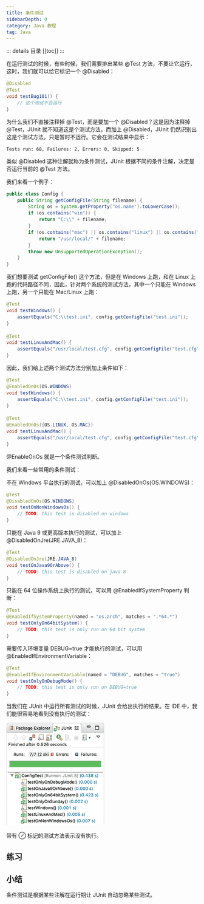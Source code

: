 ```yaml
---
title: 条件测试
sidebarDepth: 0
category: Java 教程
tag: Java
---
```


::: details 目录
[[toc]]
:::


在运行测试的时候，有些时候，我们需要排出某些 @Test 方法，不要让它运行，这时，我们就可以给它标记一个 @Disabled：

```java
@Disabled
@Test
void testBug101() {
    // 这个测试不会运行
}
```

为什么我们不直接注释掉 @Test，而是要加一个 @Disabled？这是因为注释掉 @Test，JUnit 就不知道这是个测试方法，而加上 @Disabled，JUnit 仍然识别出这是个测试方法，只是暂时不运行。它会在测试结果中显示：

```
Tests run: 68, Failures: 2, Errors: 0, Skipped: 5
```

类似 @Disabled 这种注解就称为条件测试，JUnit 根据不同的条件注解，决定是否运行当前的 @Test 方法。

我们来看一个例子：

```java
public class Config {
    public String getConfigFile(String filename) {
        String os = System.getProperty("os.name").toLowerCase();
        if (os.contains("win")) {
            return "C:\\" + filename;
        }
        if (os.contains("mac") || os.contains("linux") || os.contains("unix")) {
            return "/usr/local/" + filename;
        }
        throw new UnsupportedOperationException();
    }
}
```

我们想要测试 getConfigFile() 这个方法，但是在 Windows 上跑，和在 Linux 上跑的代码路径不同，因此，针对两个系统的测试方法，其中一个只能在 Windows 上跑，另一个只能在 Mac/Linux 上跑：

```java
@Test
void testWindows() {
    assertEquals("C:\\test.ini", config.getConfigFile("test.ini"));
}

@Test
void testLinuxAndMac() {
    assertEquals("/usr/local/test.cfg", config.getConfigFile("test.cfg"));
}
```

因此，我们给上述两个测试方法分别加上条件如下：

```java
@Test
@EnabledOnOs(OS.WINDOWS)
void testWindows() {
    assertEquals("C:\\test.ini", config.getConfigFile("test.ini"));
}

@Test
@EnabledOnOs({OS.LINUX, OS.MAC})
void testLinuxAndMac() {
    assertEquals("/usr/local/test.cfg", config.getConfigFile("test.cfg"));
}
```

@EnableOnOs 就是一个条件测试判断。

我们来看一些常用的条件测试：

不在 Windows 平台执行的测试，可以加上 @DisabledOnOs(OS.WINDOWS)：

```java
@Test
@DisabledOnOs(OS.WINDOWS)
void testOnNonWindowsOs() {
    // TODO: this test is disabled on windows
}
```

只能在 Java 9 或更高版本执行的测试，可以加上 @DisabledOnJre(JRE.JAVA_8)：

```java
@Test
@DisabledOnJre(JRE.JAVA_8)
void testOnJava9OrAbove() {
    // TODO: this test is disabled on java 8
}
```

只能在 64 位操作系统上执行的测试，可以用 @EnabledIfSystemProperty 判断：

```java
@Test
@EnabledIfSystemProperty(named = "os.arch", matches = ".*64.*")
void testOnlyOn64bitSystem() {
    // TODO: this test is only run on 64 bit system
}
```


需要传入环境变量 DEBUG=true 才能执行的测试，可以用 @EnabledIfEnvironmentVariable：

```java
@Test
@EnabledIfEnvironmentVariable(named = "DEBUG", matches = "true")
void testOnlyOnDebugMode() {
    // TODO: this test is only run on DEBUG=true
}
```


当我们在 JUnit 中运行所有测试的时候，JUnit 会给出执行的结果。在 IDE 中，我们能很容易地看到没有执行的测试：

![20221124101545](assets/20221124101545.png)

带有 ⊘ 标记的测试方法表示没有执行。


## 练习

## 小结

条件测试是根据某些注解在运行期让 JUnit 自动忽略某些测试。

